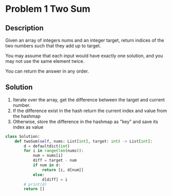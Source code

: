 # Problem 1 Two Sum

## Description

Given an array of integers nums and an integer target, return indices of the two numbers such that they add up to target.

You may assume that each input would have exactly one solution, and you may not use the same element twice.

You can return the answer in any order.

## Solution

1. Iterate over the array, get the difference between the target and current number.
2. If the difference exist in the hash return the current index and value from the hashmap
3. Otherwise, store the difference in the hashmap as "key" and save its index as value

```python
class Solution:
    def twoSum(self, nums: List[int], target: int) -> List[int]:
        d = defaultdict(int)
        for i in range(len(nums)):
            num = nums[i]
            diff = target - num
            if num in d:
                return [i, d[num]]
            else:
                d[diff] = i
        # print(d)
        return []
```
